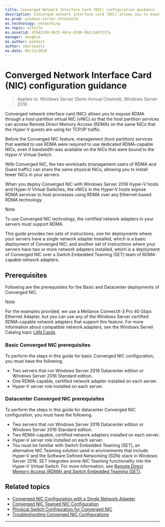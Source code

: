 ```yaml
---
title: Converged Network Interface Card (NIC) configuration guidance
description: Converged network interface card (NIC) allows you to expose RDMA through a host-partition virtual NIC (vNIC) so that the host partition services can access Remote Direct Memory Access (RDMA) on the same NICs that the Hyper-V guests are using for TCP/IP traffic.
ms.prod: windows-server-threshold
ms.technology: networking
ms.topic: article
ms.assetid: d7642338-9b33-4dce-8100-8b2c38d7127a
manager: dougkim
ms.author: pashort
author: shortpatti
ms.date: 09/13/2018
---
```


# Converged Network Interface Card \(NIC\) configuration guidance

>Applies to: Windows Server (Semi-Annual Channel), Windows Server 2016

Converged network interface card \(NIC\) allows you to expose RDMA through a host\-partition virtual NIC \(vNIC\) so that the host partition services can access Remote Direct Memory Access \(RDMA\) on the same NICs that the Hyper-V guests are using for TCP/IP traffic.

Before the Converged NIC feature, management \(host partition\) services that wanted to use RDMA were required to use dedicated RDMA\-capable NICs, even if bandwidth was available on the NICs that were bound to the Hyper-V Virtual Switch.

With Converged NIC, the two workloads \(management users of RDMA and Guest traffic\) can share the same physical NICs, allowing you to install fewer NICs in your servers.

When you deploy Converged NIC with Windows Server 2016 Hyper-V hosts and Hyper-V Virtual Switches, the vNICs in the Hyper-V hosts expose RDMA services to host processes using RDMA over any Ethernet\-based RDMA technology.

>[!NOTE]
>To use Converged NIC technology, the certified network adapters in your servers must support RDMA.

This guide provides two sets of instructions, one for deployments where your servers have a single network adapter installed, which is a basic deployment of Converged NIC; and another set of instructions where your servers have two or more network adapters installed, which is a deployment of Converged NIC over a Switch Embedded Teaming \(SET\) team of RDMA\-capable network adapters.


## Prerequisites

Following are the prerequisites for the Basic and Datacenter deployments of Converged NIC.

>[!NOTE]
>For the examples provided, we use a Mellanox ConnectX-3 Pro 40 Gbps Ethernet Adapter, but you can use any of the Windows Server certified RDMA\-capable network adapters that support this feature. For more information about compatible network adapters, see the Windows Server Catalog topic [LAN Cards](https://www.windowsservercatalog.com/results.aspx?&bCatID=1468&cpID=0&avc=85&ava=0&avt=0&avq=46&OR=1).

### Basic Converged NIC prerequisites

To perform the steps in this guide for basic Converged NIC configuration, you must have the following.

- Two servers that run Windows Server 2016 Datacenter edition or Windows Server 2016 Standard edition.
- One RDMA-capable, certified network adapter installed on each server.
- Hyper-V server role installed on each server.

### Datacenter Converged NIC prerequisites

To perform the steps in this guide for datacenter Converged NIC configuration, you must have the following.

- Two servers that run Windows Server 2016 Datacenter edition or Windows Server 2016 Standard edition.
- Two RDMA-capable, certified network adapters installed on each server.
- Hyper-V server role installed on each server.
- You must be familiar with Switch Embedded Teaming \(SET\), an alternative NIC Teaming solution used in environments that include Hyper-V and the Software Defined Networking (SDN) stack in Windows Server 2016. SET integrates some NIC Teaming functionality into the Hyper-V Virtual Switch. For more information, see [Remote Direct Memory Access (RDMA) and Switch Embedded Teaming (SET)](../../../virtualization/hyper-v-virtual-switch/RDMA-and-Switch-Embedded-Teaming.md).

## Related topics
- [Converged NIC Configuration with a Single Network Adapter](cnic-single.md)
- [Converged NIC Teamed NIC Configuration](cnic-datacenter.md)
- [Physical Switch Configuration for Converged NIC](cnic-app-switch-config.md)
- [Troubleshooting Converged NIC Configurations](cnic-app-troubleshoot.md)

---